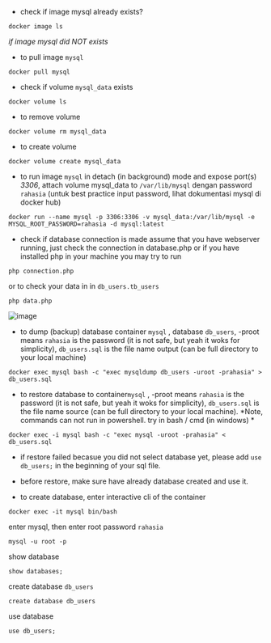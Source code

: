 * check if image mysql already exists?
```
docker image ls
```

*if image mysql did NOT exists*

* to pull image `mysql`
```
docker pull mysql
```

* check if volume `mysql_data` exists
```
docker volume ls
```

* to remove volume
```
docker volume rm mysql_data
```

* to create volume
```
docker volume create mysql_data 
```

* to run image `mysql` in detach (in background) mode and expose port(s) *3306*, attach volume mysql_data to `/var/lib/mysql` dengan password `rahasia` (untuk best practice input password, lihat dokumentasi mysql di docker hub)
```
docker run --name mysql -p 3306:3306 -v mysql_data:/var/lib/mysql -e MYSQL_ROOT_PASSWORD=rahasia -d mysql:latest 
```

* check if database connection is made
assume that you have webserver running, just check the connection in database.php or if you have installed php in your machine you may try to run
```
php connection.php
```
or to check your data in in `db_users.tb_users`
```
php data.php
```

![image](https://user-images.githubusercontent.com/31872453/126221383-25a06d15-a06b-44b1-8cc1-3fb85260753c.png)


* to dump (backup) database container `mysql` , database `db_users`, -proot means `rahasia` is the password (it is not safe, but yeah it woks for simplicity), `db_users.sql` is the file name output (can be full directory to your local machine)
```
docker exec mysql bash -c "exec mysqldump db_users -uroot -prahasia" > db_users.sql
```

* to restore database to container`mysql` , -proot means `rahasia` is the password (it is not safe, but yeah it woks for simplicity), `db_users.sql` is the file name source (can be full directory to your local machine). *Note, commands can not run in powershell. try in bash / cmd (in windows) *
```
docker exec -i mysql bash -c "exec mysql -uroot -prahasia" < db_users.sql
```

* if restore failed becasue you did not select database yet, please add `use db_users;` in the beginning of your sql file.

* before restore, make sure have already database created and use it.

* to create database, enter interactive cli of the container
```
docker exec -it mysql bin/bash
```

enter mysql, then enter root password `rahasia`
```
mysql -u root -p
```

show database 
```
show databases;
```

create database `db_users` 
```
create database db_users
```

use database
```
use db_users;
```
